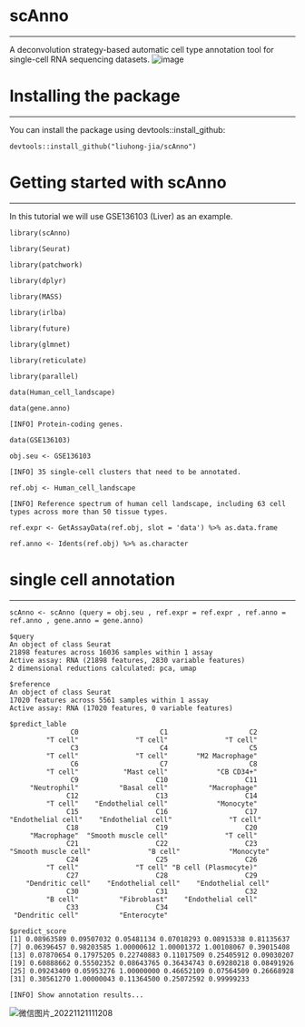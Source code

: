 # scAnno

***

A deconvolution strategy-based automatic cell type annotation tool for single-cell RNA sequencing datasets.
![image](https://user-images.githubusercontent.com/115637576/199387392-3d66fb26-e3d3-43c9-9378-04f541600e3f.png)


# Installing the package

***

You can install the package using devtools::install_github:

    devtools::install_github("liuhong-jia/scAnno")

# Getting started with scAnno

***

In this tutorial we will use GSE136103 (Liver) as an example.

    library(scAnno)
    
    library(Seurat)
    
    library(patchwork)
    
    library(dplyr)
    
    library(MASS)
    
    library(irlba)
    
    library(future)
    
    library(glmnet)
    
    library(reticulate)
    
    library(parallel)
    
    data(Human_cell_landscape)
    
    data(gene.anno)
    
    [INFO] Protein-coding genes.
    
    data(GSE136103)
    
    obj.seu <- GSE136103
    
    [INFO] 35 single-cell clusters that need to be annotated.
    
    ref.obj <- Human_cell_landscape
    
    [INFO] Reference spectrum of human cell landscape, including 63 cell types across more than 50 tissue types.
    
    ref.expr <- GetAssayData(ref.obj, slot = 'data') %>% as.data.frame
    
    ref.anno <- Idents(ref.obj) %>% as.character

# single cell annotation

***

    scAnno <- scAnno (query = obj.seu , ref.expr = ref.expr , ref.anno = ref.anno , gene.anno = gene.anno)
    
    $query
    An object of class Seurat
    21898 features across 16036 samples within 1 assay
    Active assay: RNA (21898 features, 2830 variable features)
    2 dimensional reductions calculated: pca, umap

    $reference
    An object of class Seurat
    17020 features across 5561 samples within 1 assay
    Active assay: RNA (17020 features, 0 variable features)

    $predict_lable
                   C0                    C1                    C2
             "T cell"              "T cell"              "T cell"
                   C3                    C4                    C5
             "T cell"              "T cell"       "M2 Macrophage"
                   C6                    C7                    C8
             "T cell"           "Mast cell"            "CB CD34+"
                   C9                   C10                   C11
         "Neutrophil"          "Basal cell"          "Macrophage"
                  C12                   C13                   C14
             "T cell"    "Endothelial cell"            "Monocyte"
                  C15                   C16                   C17
    "Endothelial cell"    "Endothelial cell"              "T cell"
                  C18                   C19                   C20
         "Macrophage"  "Smooth muscle cell"              "T cell"
                  C21                   C22                   C23
    "Smooth muscle cell"              "B cell"            "Monocyte"
                  C24                   C25                   C26
             "T cell"              "T cell" "B cell (Plasmocyte)"
                  C27                   C28                   C29
        "Dendritic cell"    "Endothelial cell"    "Endothelial cell"
                  C30                   C31                   C32
             "B cell"          "Fibroblast"    "Endothelial cell"
                  C33                   C34
     "Dendritic cell"          "Enterocyte"

    $predict_score
    [1] 0.08963589 0.09507032 0.05481134 0.07018293 0.08915338 0.81135637
    [7] 0.06396457 0.98203585 1.00000612 1.00001372 1.00108067 0.39015408
    [13] 0.07870654 0.17975205 0.22740883 0.11017509 0.25405912 0.09030207
    [19] 0.60888662 0.55502352 0.08643765 0.36434743 0.69280218 0.08491926
    [25] 0.09243409 0.05953276 1.00000000 0.46652109 0.07564509 0.26668928
    [31] 0.30561270 1.00000043 0.11364500 0.25072592 0.99999233

    [INFO] Show annotation results...
![微信图片_20221121111208](https://user-images.githubusercontent.com/115637576/202955413-1362c778-0d2a-419f-9c12-191a63389100.png)

